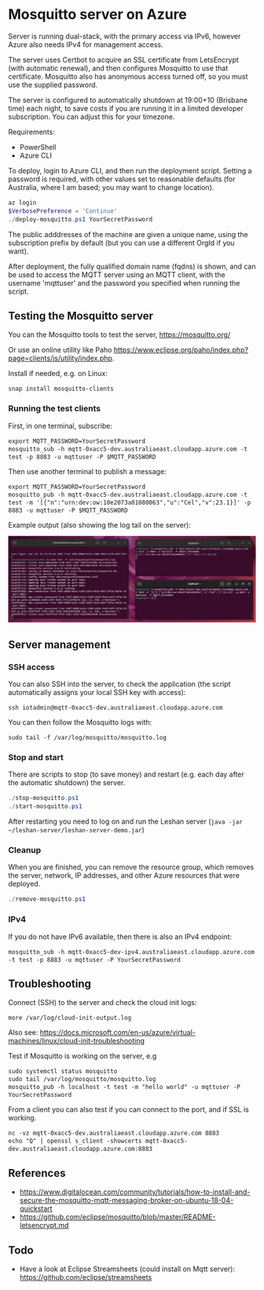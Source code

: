 Mosquitto server on Azure
=========================

Server is running dual-stack, with the primary access via IPv6, however Azure also needs IPv4 for management access.

The server uses Certbot to acquire an SSL certificate from LetsEncrypt (with automatic renewal), and then configures Mosquitto to
use that certificate. Mosquitto also has anonymous access turned off, so you must use the supplied password.

The server is configured to automatically shutdown at 19:00+10 (Brisbane time) each night, to save costs if you are running it
in a limited developer subscription. You can adjust this for your timezone.

Requirements:
* PowerShell
* Azure CLI

To deploy, login to Azure CLI, and then run the deployment script. Setting a password is required, with other values set to
reasonable defaults (for Australia, where I am based; you may want to change location).

```powershell
az login
$VerbosePreference = 'Continue'
./deploy-mosquitto.ps1 YourSecretPassword
```

The public adddresses of the machine are given a unique name, using the subscription prefix by default (but you can use a different OrgId if you want).

After deployment, the fully qualified domain name (fqdns) is shown, and can be used to access the MQTT server using an MQTT client, with the username 'mqttuser' and the password you specified when running the script.


Testing the Mosquitto server
----------------------------

You can the Mosquitto tools to test the server, https://mosquitto.org/

Or use an online utility like Paho https://www.eclipse.org/paho/index.php?page=clients/js/utility/index.php.

Install if needed, e.g. on Linux:

```shell
snap install mosquitto-clients
```

### Running the test clients

First, in one terminal, subscribe:

```shell
export MQTT_PASSWORD=YourSecretPassword
mosquitto_sub -h mqtt-0xacc5-dev.australiaeast.cloudapp.azure.com -t test -p 8883 -u mqttuser -P $MQTT_PASSWORD
```

Then use another terminal to publish a message:

```shell
export MQTT_PASSWORD=YourSecretPassword
mosquitto_pub -h mqtt-0xacc5-dev.australiaeast.cloudapp.azure.com -t test -m '[{"n":"urn:dev:ow:10e2073a01080063","u":"Cel","v":23.1}]' -p 8883 -u mqttuser -P $MQTT_PASSWORD
```

Example output (also showing the log tail on the server):

![Mosquitto test](pics/mosquitto-test.png)


Server management
-----------------

### SSH access

You can also SSH into the server, to check the application (the script automatically assigns your local SSH key with access):

```
ssh iotadmin@mqtt-0xacc5-dev.australiaeast.cloudapp.azure.com
```

You can then follow the Mosquitto logs with:

```
sudo tail -f /var/log/mosquitto/mosquitto.log
```

### Stop and start

There are scripts to stop (to save money) and restart (e.g. each day after the automatic shutdown) the server.

```powershell
./stop-mosquitto.ps1
./start-mosquitto.ps1
```

After restarting you need to log on and run the Leshan server (`java -jar ~/leshan-server/leshan-server-demo.jar`)

### Cleanup

When you are finished, you can remove the resource group, which removes the server, network, IP addresses, and other Azure resources
that were deployed.

```powershell
./remove-mosquitto.ps1
```

### IPv4

If you do not have IPv6 available, then there is also an IPv4 endpoint:

```shell
mosquitto_sub -h mqtt-0xacc5-dev-ipv4.australiaeast.cloudapp.azure.com -t test -p 8883 -u mqttuser -P YourSecretPassword
```


Troubleshooting
---------------

Connect (SSH) to the server and check the cloud init logs:

```shell
more /var/log/cloud-init-output.log
```

Also see: https://docs.microsoft.com/en-us/azure/virtual-machines/linux/cloud-init-troubleshooting

Test if Mosquitto is working on the server, e.g

```shell
sudo systemctl status mosquitto
sudo tail /var/log/mosquitto/mosquitto.log
mosquitto_pub -h localhost -t test -m "hello world" -u mqttuser -P YourSecretPassword
```

From a client you can also test if you can connect to the port, and if SSL is working.

```shell
nc -vz mqtt-0xacc5-dev.australiaeast.cloudapp.azure.com 8883
echo "Q" | openssl s_client -showcerts mqtt-0xacc5-dev.australiaeast.cloudapp.azure.com:8883
```


References
----------

* https://www.digitalocean.com/community/tutorials/how-to-install-and-secure-the-mosquitto-mqtt-messaging-broker-on-ubuntu-18-04-quickstart
* https://github.com/eclipse/mosquitto/blob/master/README-letsencrypt.md


Todo
----

* Have a look at Eclipse Streamsheets (could install on Mqtt server): https://github.com/eclipse/streamsheets
